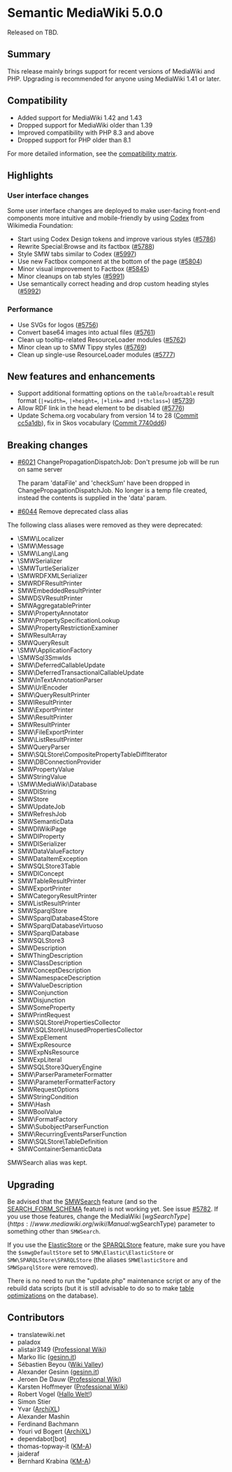 # Semantic MediaWiki 5.0.0

Released on TBD.

## Summary

This release mainly brings support for recent versions of MediaWiki and PHP.
Upgrading is recommended for anyone using MediaWiki 1.41 or later.

## Compatibility

* Added support for MediaWiki 1.42 and 1.43
* Dropped support for MediaWiki older than 1.39
* Improved compatibility with PHP 8.3 and above
* Dropped support for PHP older than 8.1

For more detailed information, see the [compatibility matrix](../COMPATIBILITY.md#compatibility).

## Highlights

### User interface changes

Some user interface changes are deployed to make user-facing front-end components more intuitive and 
mobile-friendly by using [Codex](https://doc.wikimedia.org/codex/main/) from Wikimedia Foundation:

* Start using Codex Design tokens and improve various styles ([#5786](https://github.com/SemanticMediaWiki/SemanticMediaWiki/pull/5786))
* Rewrite Special:Browse and its factbox ([#5788](https://github.com/SemanticMediaWiki/SemanticMediaWiki/pull/5788))
* Style SMW tabs similar to Codex ([#5997](https://github.com/SemanticMediaWiki/SemanticMediaWiki/pull/5997))
* Use new Factbox component at the bottom of the page  ([#5804](https://github.com/SemanticMediaWiki/SemanticMediaWiki/pull/5804))
* Minor visual improvement to Factbox ([#5845](https://github.com/SemanticMediaWiki/SemanticMediaWiki/pull/5845))
* Minor cleanups on tab styles ([#5991](https://github.com/SemanticMediaWiki/SemanticMediaWiki/pull/5991))
* Use semantically correct heading and drop custom heading styles ([#5992](https://github.com/SemanticMediaWiki/SemanticMediaWiki/pull/5992))

### Performance

* Use SVGs for logos ([#5756](https://github.com/SemanticMediaWiki/SemanticMediaWiki/pull/5756))
* Convert base64 images into actual files ([#5761](https://github.com/SemanticMediaWiki/SemanticMediaWiki/pull/5761))
* Clean up tooltip-related ResourceLoader modules ([#5762](https://github.com/SemanticMediaWiki/SemanticMediaWiki/pull/5762))
* Minor clean up to SMW Tippy styles ([#5769](https://github.com/SemanticMediaWiki/SemanticMediaWiki/pull/5769))
* Clean up single-use ResourceLoader modules ([#5777](https://github.com/SemanticMediaWiki/SemanticMediaWiki/pull/5777))

## New features and enhancements

* Support additional formatting options on the `table`/`broadtable` result format (`|+width=`, `|+height=`, `|+link=` and `|+thclass=`) ([#5739](https://github.com/SemanticMediaWiki/SemanticMediaWiki/pull/5739))
* Allow RDF link in the head element to be disabled ([#5776](https://github.com/SemanticMediaWiki/SemanticMediaWiki/pull/5776))
* Update Schema.org vocabulary from version 14 to 28 ([Commit cc5a1db](https://github.com/SemanticMediaWiki/SemanticMediaWiki/commit/cc5a1db96f78d5509950707c20648aa20e524481)), fix in Skos vocabulary ([Commit 7740dd6](https://github.com/SemanticMediaWiki/SemanticMediaWiki/commit/7740dd615f4063607b0e6121641ad853160b9c30))


## Breaking changes

- [#6021](https://github.com/SemanticMediaWiki/SemanticMediaWiki/pull/6021) ChangePropagationDispatchJob: Don't presume job will be run on same server

  The param 'dataFile' and 'checkSum' have been dropped in ChangePropagationDispatchJob. No longer is a temp file created, instead the contents is supplied
  in the 'data' param.

- [#6044](https://github.com/SemanticMediaWiki/SemanticMediaWiki/pull/6044) Remove deprecated class alias

The following class aliases were removed as they were deprecated:

* \SMW\Localizer
* \SMW\Message
* \SMW\Lang\Lang
* \SMWSerializer
* \SMWTurtleSerializer
* \SMWRDFXMLSerializer
* SMWRDFResultPrinter
* SMWEmbeddedResultPrinter
* SMWDSVResultPrinter
* SMWAggregatablePrinter
* SMW\PropertyAnnotator
* SMW\PropertySpecificationLookup
* SMW\PropertyRestrictionExaminer
* SMWResultArray
* SMWQueryResult
* \SMW\ApplicationFactory
* \SMWSql3SmwIds
* SMW\DeferredCallableUpdate
* SMW\DeferredTransactionalCallableUpdate
* SMW\InTextAnnotationParser
* SMW\UrlEncoder
* SMW\QueryResultPrinter
* SMWIResultPrinter
* SMW\ExportPrinter
* SMW\ResultPrinter
* SMWResultPrinter
* SMW\FileExportPrinter
* SMW\ListResultPrinter
* SMWQueryParser
* SMW\SQLStore\CompositePropertyTableDiffIterator
* SMW\DBConnectionProvider
* SMWPropertyValue
* SMWStringValue
* \SMW\MediaWiki\Database
* SMWDIString
* SMWStore
* SMWUpdateJob
* SMWRefreshJob
* SMWSemanticData
* SMWDIWikiPage
* SMWDIProperty
* SMWDISerializer
* SMWDataValueFactory
* SMWDataItemException
* SMWSQLStore3Table
* SMWDIConcept
* SMWTableResultPrinter
* SMWExportPrinter
* SMWCategoryResultPrinter
* SMWListResultPrinter
* SMWSparqlStore
* SMWSparqlDatabase4Store
* SMWSparqlDatabaseVirtuoso
* SMWSparqlDatabase
* SMWSQLStore3
* SMWDescription
* SMWThingDescription
* SMWClassDescription
* SMWConceptDescription
* SMWNamespaceDescription
* SMWValueDescription
* SMWConjunction
* SMWDisjunction
* SMWSomeProperty
* SMWPrintRequest
* SMW\SQLStore\PropertiesCollector
* SMW\SQLStore\UnusedPropertiesCollector
* SMWExpElement
* SMWExpResource
* SMWExpNsResource
* SMWExpLiteral
* SMWSQLStore3QueryEngine
* SMW\ParserParameterFormatter
* SMW\ParameterFormatterFactory
* SMWRequestOptions
* SMWStringCondition
* SMW\Hash
* SMWBoolValue
* SMW\FormatFactory
* SMW\SubobjectParserFunction
* SMW\RecurringEventsParserFunction
* SMW\SQLStore\TableDefinition
* SMWContainerSemanticData

SMWSearch alias was kept.

## Upgrading

Be advised that the [SMWSearch](https://www.semantic-mediawiki.org/wiki/Help:SMWSearch) feature (and so the [SEARCH_FORM_SCHEMA](https://www.semantic-mediawiki.org/wiki/Help:Schema/Type/SEARCH_FORM_SCHEMA) feature) is not working yet. See issue [#5782](https://github.com/SemanticMediaWiki/SemanticMediaWiki/issues/5782). If you use those features, change the MediaWiki [$wgSearchType](https://www.mediawiki.org/wiki/Manual:$wgSearchType) parameter to something other than `SMWSearch`.

If you use the [ElasticStore](https://www.semantic-mediawiki.org/wiki/Help:ElasticStore) or the [SPARQLStore](https://www.semantic-mediawiki.org/wiki/Help:SPARQLStore) feature, make sure you have the `$smwgDefaultStore` set to `SMW\Elastic\ElasticStore` or `SMW\SPARQLStore\SPARQLStore` (the aliases `SMWElasticStore` and `SMWSparqlStore` were removed).

There is no need to run the "update.php" maintenance script or any of the rebuild data scripts (but it is still advisable to do so to make [table optimizations](https://www.semantic-mediawiki.org/wiki/Database/Table_optimization) on the database).


## Contributors

* translatewiki.net
* paladox
* alistair3149 ([Professional Wiki](https://professional.wiki/))
* Marko Ilic ([gesinn.it](https://gesinn.it))
* Sébastien Beyou ([Wiki Valley](https://wiki-valley.com))
* Alexander Gesinn ([gesinn.it](https://gesinn.it))
* Jeroen De Dauw ([Professional Wiki](https://professional.wiki/))
* Karsten Hoffmeyer ([Professional Wiki](https://professional.wiki/))
* Robert Vogel ([Hallo Welt!](https://hallowelt.com/))
* Simon Stier
* Yvar ([ArchiXL](https://www.archixl.nl))
* Alexander Mashin
* Ferdinand Bachmann
* Youri vd Bogert ([ArchiXL](https://www.archixl.nl))
* dependabot[bot]
* thomas-topway-it ([KM-A](https://km-a.net/))
* jaideraf
* Bernhard Krabina ([KM-A](https://km-a.net/))
